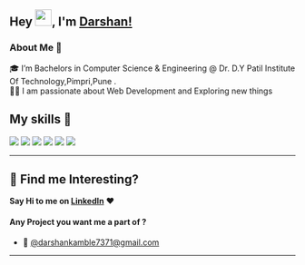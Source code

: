 ## Hey <img src="https://github.com/TheDudeThatCode/TheDudeThatCode/blob/master/Assets/Hi.gif" width="29px">, I'm [Darshan!](https://github.com/darshankamble04) 



### About Me 🚀
🎓 I’m Bachelors in Computer Science & Engineering @ Dr. D.Y Patil Institute Of Technology,Pimpri,Pune . </br>
👨‍💻  I am passionate about Web Development and Exploring new things </br>



## My skills 🚀

![](https://img.shields.io/badge/HTML5-E34F26?style=for-the-badge&logo=html5&logoColor=white)
![](https://img.shields.io/badge/CSS3-1572B6?style=for-the-badge&logo=css3&logoColor=white)
![](https://img.shields.io/badge/JavaScript-F7DF1E?style=for-the-badge&logo=javascript&logoColor=black)
![](https://img.shields.io/badge/Markdown-000000?style=for-the-badge&logo=markdown&logoColor=white)
![](https://img.shields.io/badge/React-20232A?style=for-the-badge&logo=react&logoColor=61DAFB)
![](https://img.shields.io/badge/Bootstrap-563D7C?style=for-the-badge&logo=bootstrap&logoColor=white)


<hr/>


## :dart: Find me Interesting? 
**Say Hi to me on [LinkedIn](https://www.linkedin.com/in/darshankamble/)** :heart: 

#### Any Project you want me a part of ?
<!--  - 👀 Ping me on [Twitter](https://twitter.com/darshankamble04) -->

 - 📧 [@darshankamble7371@gmail.com](mailto:darshankamble7371@gmail.com)
<hr/>
